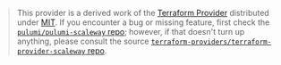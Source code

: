 > This provider is a derived work of the [Terraform Provider](https://github.com/terraform-providers/terraform-provider-scaleway)
> distributed under [MIT](https://mit-license.org/). If you encounter a bug or missing feature,
> first check the [`pulumi/pulumi-scaleway` repo](https://github.com/pulumi/pulumi-scaleway/issues); however, if that doesn't turn up anything,
> please consult the source [`terraform-providers/terraform-provider-scaleway` repo](https://github.com/terraform-providers/terraform-provider-scaleway/issues).